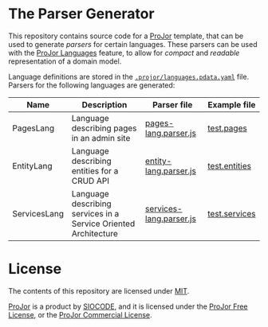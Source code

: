 # The Parser Generator

This repository contains source code for a [ProJor](https://projor.io) template, that can be used to generate _parsers_ for certain languages. These parsers can be used with the [ProJor Languages](https://docs.projor.io/overview/languages.html) feature, to allow for _compact_ and _readable_ representation of a domain model.

Language definitions are stored in the [`.projor/languages.pdata.yaml`](.projor/languages.pdata.yaml) file. Parsers for the following languages are generated:

| Name | Description | Parser file | Example file |
| --- | --- | --- | --- |
| PagesLang | Language describing pages in an admin site | [pages-lang.parser.js](src/pages-lang.parser.js) | [test.pages](examples/test.pages) |
| EntityLang | Language describing entities for a CRUD API | [entity-lang.parser.js](src/entity-lang.parser.js) | [test.entities](examples/test.entities) |
| ServicesLang | Language describing services in a Service Oriented Architecture | [services-lang.parser.js](src/services-lang.parser.js) | [test.services](examples/test.services) |

# License

The contents of this repository are licensed under [MIT](./LICENSE.md).

[ProJor](https://projor.io) is a product by [SIOCODE](https://siocode.hu), and it is licensed under the [ProJor Free License](https://license.projor.io), or the [ProJor Commercial License](https://license.projor.io).
